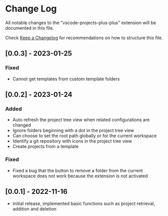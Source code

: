# Change Log

All notable changes to the "vscode-projects-plus-plus" extension will be documented in this file.

Check [Keep a Changelog](http://keepachangelog.com/) for recommendations on how to structure this file.

## [0.0.3] - 2023-01-25

### Fixed

* Cannot get templates from custom template folders

## [0.0.2] - 2023-01-24

### Added

* Auto refresh the project tree view when related configurations are changed
* Ignore folders beginning with a dot in the project tree view
* Can choose to set the root path globally or for the current workspace
* Identify a git repository with icons in the project tree view
* Create projects from a template

### Fixed

* Fixed a bug that the button to remove a folder from the current workspace does not work because the extension is not activated

## [0.0.1] - 2022-11-16

* Initial release, implemented basic functions such as project retrieval, addition and deletion
